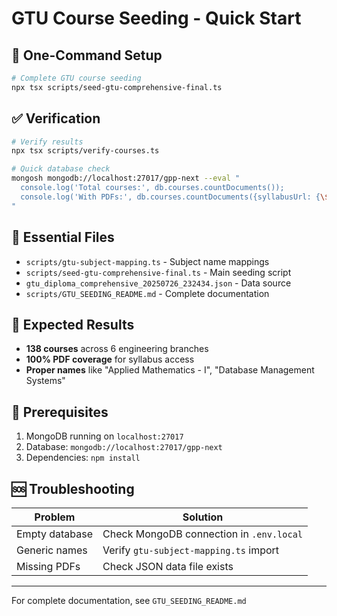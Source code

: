 # GTU Course Seeding - Quick Start

## 🚀 One-Command Setup

```bash
# Complete GTU course seeding
npx tsx scripts/seed-gtu-comprehensive-final.ts
```

## ✅ Verification

```bash
# Verify results
npx tsx scripts/verify-courses.ts

# Quick database check
mongosh mongodb://localhost:27017/gpp-next --eval "
  console.log('Total courses:', db.courses.countDocuments());
  console.log('With PDFs:', db.courses.countDocuments({syllabusUrl: {\$exists: true, \$ne: null}}));
"
```

## 📁 Essential Files

- `scripts/gtu-subject-mapping.ts` - Subject name mappings
- `scripts/seed-gtu-comprehensive-final.ts` - Main seeding script  
- `gtu_diploma_comprehensive_20250726_232434.json` - Data source
- `scripts/GTU_SEEDING_README.md` - Complete documentation

## 🎯 Expected Results

- **138 courses** across 6 engineering branches
- **100% PDF coverage** for syllabus access
- **Proper names** like "Applied Mathematics - I", "Database Management Systems"

## 🔧 Prerequisites

1. MongoDB running on `localhost:27017`
2. Database: `mongodb://localhost:27017/gpp-next` 
3. Dependencies: `npm install`

## 🆘 Troubleshooting

| Problem | Solution |
|---------|----------|
| Empty database | Check MongoDB connection in `.env.local` |
| Generic names | Verify `gtu-subject-mapping.ts` import |
| Missing PDFs | Check JSON data file exists |

---
For complete documentation, see `GTU_SEEDING_README.md`